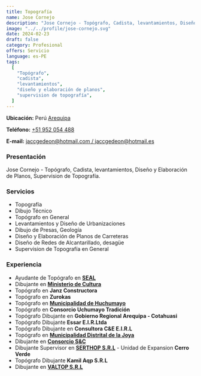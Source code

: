 ```yaml
---
title: Topografía
name: Jose Cornejo
description: "Jose Cornejo - Topógrafo, Cadista, levantamientos, Diseño y Elaboración de Planos, Supervision de Topografía."
image: "../../profile/jose-cornejo.svg"
date: 2024-02-23
draft: false
category: Profesional
offers: Servicio
language: es-PE
tags:
  [
    "Topógrafo",
    "cadista",
    "levantamientos",
    "diseño y elaboración de planos",
    "supervision de topografía",
  ]
---
```


<div class="bg-gray-300 p-4 my-4 rounded">
  <p><b>Ubicación:</b> Perú <a href='https://goo.gl/maps/LaEti65yTSE2' title='Arequipa, Arequipa' target='_blank'>Arequipa</a></p>
  <p><b>Teléfono:</b> <a href="tel:+51952054488" title="+51952054488" target='_blank' >+51 952 054 488</a></p>
  <p><b>E-mail:</b> <a href="mailto:jaccgedeon@hotmail.com" title="jaccgedeon@hotmail.com" target='_blank'>jaccgedeon@hotmail.com / jaccgedeon@hotmail.es</a></p>
</div>

### Presentación

Jose Cornejo - Topógrafo, Cadista, levantamientos, Diseño y Elaboración de Planos, Supervision de Topografía.

### Servicios

- Topografía
- Dibujo Técnico
- Topógrafo en General
- Levantamientos y Diseño de Urbanizaciones
- Dibujo de Presas, Geología
- Diseño y Elaboración de Planos de Carreteras
- Diseño de Redes de Alcantarillado, desagüe
- Supervision de Topografía en General

### Experiencia

- Ayudante de Topógrafo en <a href="http://www.seal.com.pe" title="SEAL" target='target="_blank"'><strong>SEAL</strong></a>
- Dibujante en <a href='https://www.cultura.gob.pe/es/ddc/arequipa' title='Ministerio de Cultura' target='_blank'><strong>Ministerio de Cultura</strong></a>
- Topógrafo en <strong>Janz Constructora</strong>
- Topógrafo en <strong>Zurokas</strong>
- Topógrafo en <a href='http://www.muniuchumayo.gob.pe' title='Municipalidad de Huchumayo' target='_blank'><strong>Municipalidad de Huchumayo</strong></a>
- Topógrafo en <strong>Consorcio Uchumayo Tradición</strong>
- Topógrafo Dibujante en <strong>Gobierno Regional Arequipa - Cotahuasi</strong>
- Topógrafo Dibujante <strong>Essar E.I.R.Ltda</strong>
- Topógrafo Dibujante en <strong>Consultora C&E E.I.R.L</strong>
- Topógrafo en <a href='http://municipalidadlajoya.gob.pe' title='Municipalidad Distrital de la Joya' target='_blank'><strong>Municipalidad Distrital de la Joya</strong></a>
- Dibujante en <a href='http://www.consorciosyc.com' title='Consorcio S&C' target='_blank'><strong>Consorcio S&C</strong></a>
- Dibujante Supervisor en <a href='http://www.sertop.pe' title='SERTHOP S.R.L' target='_blank'><strong>SERTHOP S.R.L</strong></a> - Unidad de Expansion <strong>Cerro Verde</strong>
- Topógrafo Dibujante <strong>Kamil Aqp S.R.L</strong>
- Dibujante en <a href='http://valtopsrl.com/' title='VALTOP S.R.L' target='_blank'><strong>VALTOP S.R.L</strong></a>
